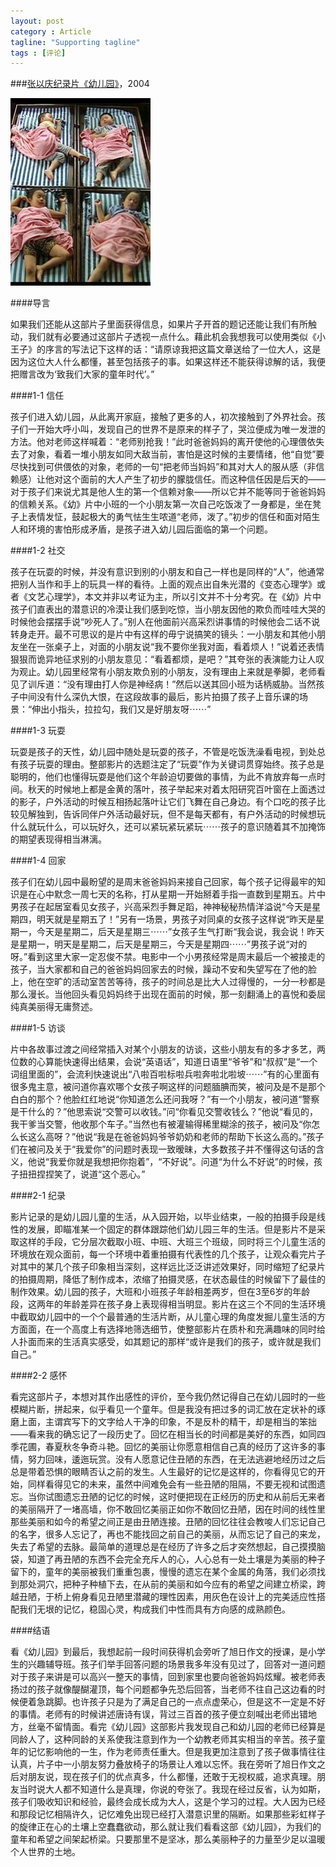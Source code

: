 ```yaml
---
layout: post
category : Article
tagline: "Supporting tagline"
tags : [评论]
---
```


###[张以庆纪录片《幼儿园》](http://v.qq.com/cover/p/py84pj6k1pbuw2e.html?vid=w0010I8tXRp)，2004

<img src="/images/youeryuan-224x300.jpg" />

####导言

如果我们还能从这部片子里面获得信息，如果片子开首的题记还能让我们有所触动，我们就有必要通过这部片子透视一点什么。藉此机会我想我可以使用类似《小王子》的序言的写法记下这样的话：“请原谅我把这篇文章送给了一位大人，这是因为这位大人什么都懂，甚至包括孩子的事。如果这样还不能获得谅解的话，我便把赠言改为‘致我们大家的童年时代’。”

####1-1 信任

孩子们进入幼儿园，从此离开家庭，接触了更多的人，初次接触到了外界社会。孩子们一开始大呼小叫，发现自己的世界不是原来的样子了，哭泣便成为唯一发泄的方法。他对老师这样喊着：“老师别抢我！”此时爸爸妈妈的离开使他的心理偎依失去了对象，看着一堆小朋友如同大敌当前，害怕是这时候的主要情绪，他“自觉”要尽快找到可供偎依的对象，老师的一句“把老师当妈妈”和其对大人的服从感（非信赖感）让他对这个面前的大人产生了初步的朦胧信任。而这种信任因是后天的——对于孩子们来说尤其是他人生的第一个信赖对象——所以它并不能等同于爸爸妈妈的信赖关系。《幼》片中小班的一个小朋友第一次自己吃饭泼了一身都是，坐在凳子上表情发怔，鼓起极大的勇气怯生生哝道“老师，泼了。”初步的信任和面对陌生人和环境的害怕形成矛盾，是孩子进入幼儿园后面临的第一个问题。

####1-2 社交

孩子在玩耍的时候，并没有意识到别的小朋友和自己一样也是同样的“人”，他通常把别人当作和手上的玩具一样的看待。上面的观点出自朱光潜的《变态心理学》或者《文艺心理学》，本文并非以考证为主，所以引文并不十分考究。在《幼》片中孩子们直表出的潜意识的冷漠让我们感到吃惊，当小朋友因他的欺负而哇哇大哭的时候他会摆摆手说“吵死人了。”别人在他面前兴高采烈讲事情的时候他会二话不说转身走开。最不可思议的是片中有这样的毋宁说搞笑的镜头：一小朋友和其他小朋友坐在一张桌子上，对面的小朋友说“我不要你坐我对面，看着烦人！”说着还表情狠狠而诡异地征求别的小朋友意见：“看着都烦，是吧？”其夸张的表演能力让人叹为观止。幼儿园里经常有小朋友欺负别的小朋友，没有理由上来就是拳脚，老师看见了训斥道：“没有理由打人你是神经病！”然后以送其回小班为话柄威胁。当然孩子中间没有什么深仇大恨，在这段故事的最后，影片拍摄了孩子上音乐课的场景：“伸出小指头，拉拉勾，我们又是好朋友呀⋯⋯”

####1-3 玩耍

玩耍是孩子的天性，幼儿园中随处是玩耍的孩子，不管是吃饭洗澡看电视，到处总有孩子玩耍的理由。整部影片的选题注定了“玩耍”作为关键词贯穿始终。孩子总是聪明的，他们也懂得玩耍是他们这个年龄迫切要做的事情，为此不肯放弃每一点时间。秋天的时候地上都是金黄的落叶，孩子举起来对着太阳研究百叶窗在上面透过的影子，户外活动的时候互相扬起落叶让它们飞舞在自己身边。有个口吃的孩子比较见解独到，告诉同伴户外活动最好玩，但不是每天都有，有户外活动的时候想玩什么就玩什么，可以玩好久，还可以紧玩紧玩紧玩⋯⋯孩子的意识随着其不加掩饰的期望表现得相当淋漓。

####1-4 回家

孩子们在幼儿园中最盼望的是周末爸爸妈妈来接自己回家，每个孩子记得最牢的知识是在心中默念一周七天的名称，打从星期一开始掰着手指一直数到星期五。片中男孩子在起居室看见女孩子，兴高采烈手舞足蹈，神神秘秘热情洋溢说“今天是星期四，明天就是星期五了！”另有一场景，男孩子对同桌的女孩子这样说“昨天是星期一，今天是星期二，后天是星期三⋯⋯”女孩子生气打断“我会说，我会说！昨天是星期一，明天是星期二，后天是星期三，今天是星期四⋯⋯”男孩子说“对的呀。”看到这里大家一定忍俊不禁。电影中一个小男孩经常是周末最后一个被接走的孩子，当大家都和自己的爸爸妈妈回家去的时候，躁动不安和失望写在了他的脸上，他在空旷的活动室苦苦等待，孩子的时间总是比大人过得慢的，一分一秒都是那么漫长。当他回头看见妈妈终于出现在面前的时候，那一刻翻涌上的喜悦和委屈纯真美丽得无庸赘述。

####1-5 访谈

片中各故事过渡之间经常插入对某个小朋友的访谈，这些小朋友有的多才多艺，两位数的心算能快速得出结果，会说“英语话”，知道日语里“爷爷”和“叔叔”是“一个词组里面的”，会流利快速说出“八啦百啦标啦兵啦奔啦北啦坡⋯⋯”有的心里面有很多鬼主意，被问道你喜欢哪个女孩子啊这样的问题腼腆而笑，被问及是不是那个白白的那个？他脸红红地说“你知道怎么还问我呀？”有一个小朋友，被问道“警察是干什么的？”他思索说“交警可以收钱。”问“你看见交警收钱么？”他说“看见的，我干爹当交警，他收那个车子。”当然也有被灌输得稀里糊涂的孩子，被问及“你怎么长这么高呀？”他说“我是在爸爸妈妈爷爷奶奶和老师的帮助下长这么高的。”孩子们在被问及关于“我爱你”的问题时表现一致暧昧，大多数孩子并不懂得这句话的含义，他说“我爱你就是我想把你抱着”，“不好说”。问道“为什么不好说”的时候，孩子扭扭捏捏笑了，说道“这个恶心。”

####2-1 纪录

影片记录的是幼儿园儿童的生活，从入园开始，以毕业结束，一般的拍摄手段是线性的发展，即瞄准某一个固定的群体跟踪他们幼儿园三年的生活。但是影片不是采取这样的手段，它分层次截取小班、中班、大班三个班级，同时将三个儿童生活的环境放在观众面前，每一个环境中着重拍摄有代表性的几个孩子，让观众看完片子对其中的某几个孩子印象相当深刻，这样远比泛泛讲述效果好，同时缩短了纪录片的拍摄周期，降低了制作成本，浓缩了拍摄灵感，在状态最佳的时候留下了最佳的制作效果。幼儿园的孩子，大班和小班孩子年龄相差两岁，但在3至6岁的年龄段，这两年的年龄差异在孩子身上表现得相当明显。影片在这三个不同的生活环境中截取幼儿园中的一个个最普通的生活片断，从儿童心理的角度发掘儿童生活的方方面面，在一个高度上有选择地筛选细节，使整部影片在质朴和充满趣味的同时给人扑面而来的生活真实感受，如其题记的那样“或许是我们的孩子，或许就是我们自己。”

####2-2 感怀

看完这部片子，本想对其作出感性的评价，至今我仍然记得自己在幼儿园时的一些模糊片断，拼起来，似乎看见一个童年。但是我没有把过多的词汇放在定状补的琢磨上面，主谓宾写下的文字给人干净的印象，不是反朴的精干，却是相当的笨拙——看来我的确忘记了一段历史了。回忆在相当长的时间都是美好的东西，如同四季花圃，春夏秋冬争奇斗艳。回忆的美丽让你愿意相信自己真的经历了这许多的事情，努力回味，逶迤玩赏。没有人愿意记住丑陋的东西，在无法逃避地经历过之后总是带着恐惧的眼睛否认之前的发生。人生最好的记忆是这样的，你看得见它的开始，同样看得见它的未来，虽然中间难免会有一些丑陋的阻隔，不要无视和试图遗忘。当你试图遗忘丑陋的记忆的时候，这时便把现在正经历的历史和从前后无来者的美丽隔开了一堵高墙，你不敢回忆美丽正如你不敢回忆丑陋，因在时间的线性里那些美丽和如今的希望之间正是由丑陋连接。丑陋的回忆往往会教唆人们忘记自己的名字，很多人忘记了，再也不能找回之前自己的美丽，从而忘记了自己的来龙，失去了希望的去脉。最简单的道理总是在经历了许多之后才突然想起，自己摸摸脑袋，知道了再丑陋的东西不会完全充斥人的心，人心总有一处土壤是为美丽的种子留下的，童年的美丽被我们重重包裹，慢慢的遗忘在某个金属的角落，我们必须找到那处洞穴，把种子种植下去，在从前的美丽和如今应有的希望之间建立桥梁，跨越丑陋，于桥上俯身看见丑陋里潜藏的理性因素，用灰色在设计上的完美适应性搭配我们无垠的记忆，稳固心灵，构成我们中性而具有方向感的成熟颜色。

####结语

看《幼儿园》到最后，我想起前一段时间获得机会旁听了旭日作文的授课，是小学生的兴趣辅导班。孩子们举手回答问题的场景我多年没有见过了，回答对一道问题对于孩子来讲是可以高兴一整天的事情，回到家里也要向爸爸妈妈炫耀。被老师表扬过的孩子就像醍醐灌顶，每个问题都争先恐后回答，当老师不往自己这边看的时候便着急跳脚。也许孩子只是为了满足自己的一点点虚荣心，但是这不一定是不好的事情。老师有的时候讲述唐诗有误，背过三百首的孩子便立刻喊出老师出错地方，丝毫不留情面。看完《幼儿园》这部影片我发现自己和幼儿园的老师已经算是同龄人了，这种同龄的关系使我注意到作为一个幼教老师其实相当的辛苦。孩子童年的记忆影响他的一生，作为老师责任重大。但是我更加注意到了孩子做事情往往认真，片子中一小朋友努力叠放椅子的场景让人难以忘怀。我在旁听了旭日作文之后对朋友说，现在孩子们的优点真多，什么都懂，还敢于无视权威，追求真理。朋友当时说大人都不知道什么是真理，你说的夸张了。我现在经过反省，认为如斯，孩子们吸收知识和经验，最终会成长成为大人，这是个学习的过程。大人因为已经和那段记忆相隔许久，记忆难免出现已经打入潜意识里的隔断。如果那些彩虹样子的旋律正在心的土壤上空蠢蠢欲动，那么就让我们看看这部《幼儿园》，为我们的童年和希望之间架起桥梁。只要那里不是坚冰，那么美丽种子的力量至少足以温暖个人世界的土地。